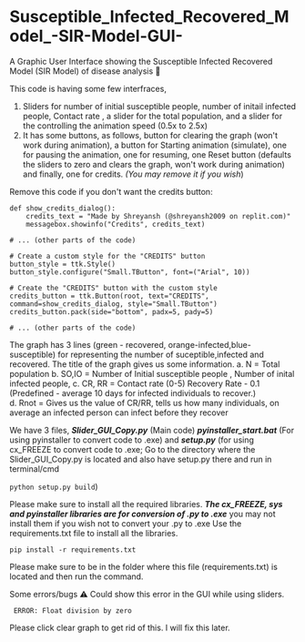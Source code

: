 # Susceptible_Infected_Recovered_Model_-SIR-Model-GUI-
A Graphic User Interface showing the Susceptible Infected Recovered Model (SIR Model) of disease analysis 🦠

This code is having some few interfraces, 
1. Sliders for number of initial susceptible people, number of initail infected people, Contact rate , a slider for the total population, and a slider for the controlling the animation speed (0.5x to 2.5x) 
2. It has some buttons, as follows, button for clearing the graph (won't work during animation), a button for Starting animation (simulate), one for pausing the animation, one for resuming, one Reset button (defaults the sliders to zero and clears the graph, won't work during animation) and finally, one for credits. _(You may remove it if you wish_)

Remove this code if you don't want the credits button: 
```
def show_credits_dialog():
    credits_text = "Made by Shreyansh (@shreyansh2009 on replit.com)"
    messagebox.showinfo("Credits", credits_text)

# ... (other parts of the code)

# Create a custom style for the "CREDITS" button
button_style = ttk.Style()
button_style.configure("Small.TButton", font=("Arial", 10))

# Create the "CREDITS" button with the custom style
credits_button = ttk.Button(root, text="CREDITS", command=show_credits_dialog, style="Small.TButton")
credits_button.pack(side="bottom", padx=5, pady=5)

# ... (other parts of the code)

```

The graph has 3 lines (green - recovered, orange-infected,blue-susceptible) for representing the number of suceptible,infected and recovered.
The title of the graph gives us some information.
a. N = Total population
b. SO,IO = Number of Initial susceptible people , Number of inital infected people,
c. CR, RR = Contact rate (0-5) Recovery Rate - 0.1 (Predefined - average 10 days for infected individuals to recover.)  
d. Rnot = Gives us the value of CR/RR, tells us how many individuals, on average an infected person can infect before they recover

We have 3 files, _**Slider_GUI_Copy.py**_ (Main code) **_pyinstaller_start.bat_** (For using pyinstaller to convert code to .exe) and _**setup.py**_ (for using cx_FREEZE to convert code to .exe; Go to the directory where the Slider_GUI_Copy.py is located and also have setup.py there and run in terminal/cmd 

```python setup.py build```)

Please make sure to install all the required libraries. **_The cx_FREEZE, sys and pyinstaller libraries are for conversion of .py to .exe_** you may not install them if you wish not to convert your .py to .exe
Use the requirements.txt file to install all the libraries. 

```pip install -r requirements.txt ```

Please make sure to be in the folder where this file (requirements.txt) is located and then run the command.

Some errors/bugs ⚠️
Could show this error in the GUI while using sliders.

``` ERROR: Float division by zero```

Please click clear graph to get rid of this. I will fix this later.
